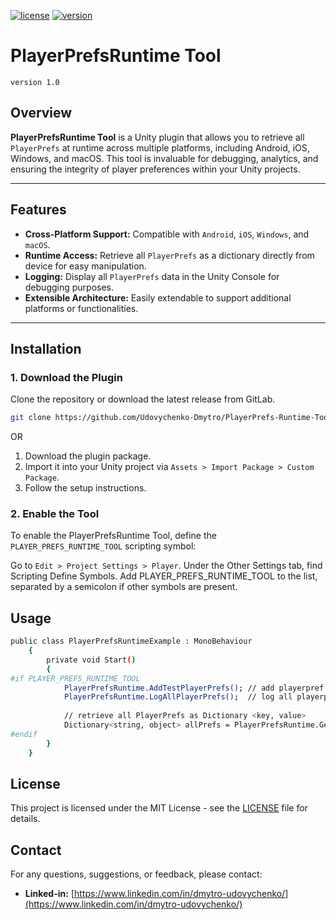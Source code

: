 [![license](https://img.shields.io/badge/license-MIT-red.svg)](LICENSE)
[![version](https://img.shields.io/badge/package-download-brightgreen.svg)](PlayerPrefsRuntimeTool.unitypackage)

# PlayerPrefsRuntime Tool
`version 1.0`
## Overview

**PlayerPrefsRuntime Tool** is a Unity plugin that allows you to retrieve all `PlayerPrefs` at runtime across multiple platforms, including Android, iOS, Windows, and macOS. This tool is invaluable for 
debugging, analytics, and ensuring the integrity of player preferences within your Unity projects.

---
## Features

- **Cross-Platform Support:** Compatible with `Android`, `iOS`, `Windows`, and `macOS`.
- **Runtime Access:** Retrieve all `PlayerPrefs` as a dictionary directly from device for easy manipulation.
- **Logging:** Display all `PlayerPrefs` data in the Unity Console for debugging purposes.
- **Extensible Architecture:** Easily extendable to support additional platforms or functionalities.
---
## Installation

### 1. **Download the Plugin**

Clone the repository or download the latest release from GitLab.

```bash
git clone https://github.com/Udovychenko-Dmytro/PlayerPrefs-Runtime-Tool.git
```

OR

1. Download the plugin package.
2. Import it into your Unity project via `Assets > Import Package > Custom Package`.
3. Follow the setup instructions.


### 2. **Enable the Tool**

To enable the PlayerPrefsRuntime Tool, define the `PLAYER_PREFS_RUNTIME_TOOL` scripting symbol:

Go to `Edit > Project Settings > Player`.
Under the Other Settings tab, find Scripting Define Symbols.
Add PLAYER_PREFS_RUNTIME_TOOL to the list, separated by a semicolon if other symbols are present.

## Usage
```bash
public class PlayerPrefsRuntimeExample : MonoBehaviour
    {
        private void Start()
        {
#if PLAYER_PREFS_RUNTIME_TOOL
            PlayerPrefsRuntime.AddTestPlayerPrefs(); // add playerpref data
            PlayerPrefsRuntime.LogAllPlayerPrefs();  // log all playerpref data to console
            
            // retrieve all PlayerPrefs as Dictionary <key, value>
            Dictionary<string, object> allPrefs = PlayerPrefsRuntime.GetAllPlayerPrefs();
#endif
        }
    }

```

## License

This project is licensed under the MIT License - see the [LICENSE](LICENSE) file for details.

## Contact

For any questions, suggestions, or feedback, please contact:

- **Linked-in:** [https://www.linkedin.com/in/dmytro-udovychenko/](https://www.linkedin.com/in/dmytro-udovychenko/)